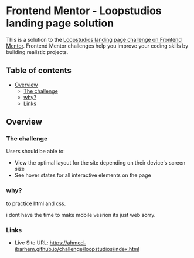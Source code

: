 # Frontend Mentor - Loopstudios landing page solution

This is a solution to the [Loopstudios landing page challenge on Frontend Mentor](https://www.frontendmentor.io/challenges/loopstudios-landing-page-N88J5Onjw). Frontend Mentor challenges help you improve your coding skills by building realistic projects. 

## Table of contents

- [Overview](#overview)
  - [The challenge](#the-challenge)
   - [why?](#why?)
  - [Links](#links)


## Overview

### The challenge

Users should be able to:

- View the optimal layout for the site depending on their device's screen size
- See hover states for all interactive elements on the page


### why?

to practice html and css.

i dont have the time to make mobile vesrion its just web sorry.


### Links

- Live Site URL: https://ahmed-ibarhem.github.io/challenge/loopstudios/index.html





